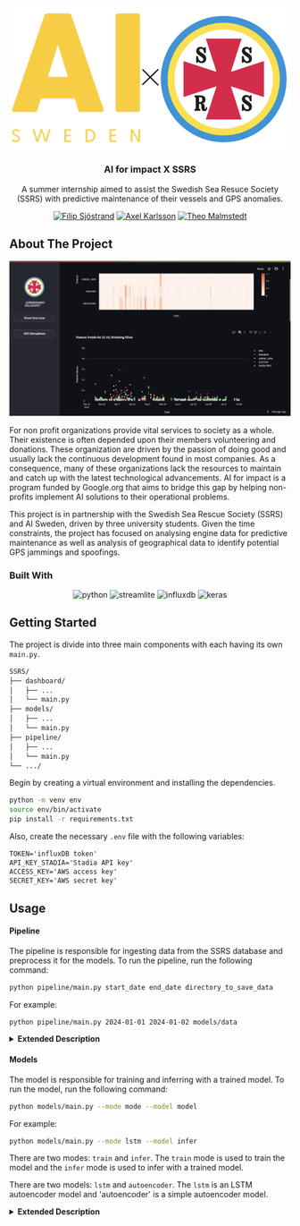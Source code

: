 <!-- PROJECT LOGO -->
<br />
<div align="center">
  <a href="https://github.com/Tegelstenen/SSRS">
    <img src="images/readme_logo.png" alt="Logo">
  </a>

  <h3 align="center">AI for impact X SSRS</h3>

  <p align="center">
    A summer internship aimed to assist the Swedish Sea Resuce Society (SSRS) with predictive maintenance of their vessels and GPS anomalies.
    <br />
 

[![Filip Sjöstrand](https://img.shields.io/badge/Filip_Sjöstrand-blue?logo=linkedin)](https://www.linkedin.com/in/filipsjostrand​) [![Axel Karlsson](https://img.shields.io/badge/Axel_Karlsson-blue?logo=linkedin)](https://www.linkedin.com/in/axel-karlsson-16251871​) [![Theo Malmstedt](https://img.shields.io/badge/Theo_Malmstedt-blue?logo=linkedin)](https://www.linkedin.com/in/theo-larsson-malmstedt/)

</div>

  </p>
</div>


<!-- ABOUT THE PROJECT -->
## About The Project

<div align="center">
  <a href="https://github.com/Tegelstenen/SSRS">
    <img src="images/Screenshot 2024-08-16 at 13.47.50.png" alt="dahsboard">
  </a>

</div>

For non profit organizations provide vital services to society as a whole. Their existence is often depended upon their members volunteering and donations. These organization are driven by the passion of doing good and usually lack the continuous development found in most companies. As a consequence, many of these organizations lack the resources to maintain and catch up with the latest technological advancements. AI for impact is a program funded by Google.org that aims to bridge this gap by helping non-profits implement AI solutions to their operational problems.

This project is in partnership with the Swedish Sea Rescue Society (SSRS) and AI Sweden, driven by three university students. Given the time constraints, the project has focused on analysing engine data for predictive maintenance as well as analysis of geographical data to identify potential GPS jammings and spoofings.


### Built With
<div align="center">

![python](https://img.shields.io/badge/Python-FFD43B?style=for-the-badge&logo=python&logoColor=blue) ![streamlite](https://img.shields.io/badge/Streamlit-FF4B4B?style=for-the-badge&logo=Streamlit&logoColor=white) ![influxdb](https://img.shields.io/badge/InfluxDB-22ADF6?style=for-the-badge&logo=InfluxDB&logoColor=white) ![keras](https://img.shields.io/badge/Keras-FF0000?style=for-the-badge&logo=keras&logoColor=white)

</div>

<!-- GETTING STARTED -->
## Getting Started

The project is divide into three main components with each having its own `main.py`.
```sh
SSRS/
├── dashboard/
│   ├── ...
│   └── main.py
├── models/
│   ├── ...
│   └── main.py
├── pipeline/
│   ├── ...
│   └── main.py
└── .../
```

Begin by creating a virtual environment and installing the dependencies.

```sh
python -m venv env
source env/bin/activate
pip install -r requirements.txt
```

Also, create the necessary `.env` file with the following variables:
```
TOKEN='influxDB token'
API_KEY_STADIA='Stadia API key'
ACCESS_KEY='AWS access key'
SECRET_KEY='AWS secret key'
```

<!-- USAGE EXAMPLES -->
## Usage

#### Pipeline
The pipeline is responsible for ingesting data from the SSRS database and preprocess it for the models. To run the pipeline, run the following command:

```sh
python pipeline/main.py start_date end_date directory_to_save_data
```

For example:
 ```sh
python pipeline/main.py 2024-01-01 2024-01-02 models/data
```

<details><summary style="font-size: 14px; font-weight: bold;">Extended Description</summary>

Everythin is orchestrated under the `main.py` file. The steps taken are:

1. Querying to the database using `db_query.py`
    * First we find the sequence where RPM is greater or equal to 0 to find where the boats are actually moving.
    * This is used to determining boat trips for each boat and then we make the queries on all of the data based of these trips
    * This saves a lot of different csv files for each boat, each trip, and each variable, like:
    ```
    data/
    └── c710dd10-8987-4216-bf82-6fef6cf5225c/
        ├── Trip1/
        │   ├── RPM.csv
        │   ├── COG.csv
        │   ├── ...
        └── Trip2/
            ├── ...
    ```
2. Then we make some initial processing inside `process_raw.py` of the individual csv files to create two merged csv files `engine_data.csv` `geo_data.csv`
    * `engine_data.csv` contains the data pertaining to the engine (i.e., they have a value to `signal_instance`)
        $\longrightarrow$ `RPM`
        $\longrightarrow$`ENGTEMP`
        $\longrightarrow$`ENGHOURS`
        $\longrightarrow$`ENGLOAD`
        $\longrightarrow$`FUELRATE`
        $\longrightarrow$`ENGINE_LOAD`
    * `geo_data.csv` contains the data pertaining to the GPS (i.e., they lack a value to `signal_instance`)
        $\longrightarrow$`COG`
        $\longrightarrow$`SOG`
        $\longrightarrow$`LON`
        $\longrightarrow$`LAT`


        
        DataCleaner()

3. We follow with `widen.py` which pivots to a wide format keeping `node_name`, `date`, and `signal_instance` as index.

4. The `sequence.py` ensure that our time series data is sequential.
    * Some of the data points are collected at different time steps.
    We utilise an averaged value for each 5th second to ensure no NaN values and linear observations.

5. Next, we impute the missing values with `impute.py`. Here we group by `boat` and `TRIP_ID` and then use a forward fill.
    * We are assuming not much is happening within potential gaps in the 5 second windows created in the previous step.
5. Then we create a merged dataframe with `merge.py`
6. To make better use of the geographical data we add weather conditions using `weather.py`
    * This script fetches weather data from the Open-Meteo API and maps the nearest weather reading to nearby boats
    * The result is `wind_velocity` and `alignment_factor` features added to the dataframe
7. The final `final_cleanup.py` does minimal alteration to the data to fit what we have in the models.

</details>



#### Models

The model is responsible for training and inferring with a trained model. To run the model, run the following command:

```sh
python models/main.py --mode mode --model model
```

For example:

 ```sh
python models/main.py --mode lstm --model infer
```

There are two modes: `train` and `infer`. The `train` mode is used to train the model and the `infer` mode is used to infer with a trained model.

There are two models: `lstm` and `autoencoder`. The `lstm` is an LSTM autoencoder model and 'autoencoder' is a simple autoencoder model.

<details><summary style="font-size: 14px; font-weight: bold;">Extended Description</summary>

The LSTM autoencoder is the best performing and primary model in our code. Its code is structured as follows:

```sh
models/
└── modules/
│   ├── lstm
    │   ├── model.py
    │   ├── train.py
    │   └── infer.py
│   └── autoencoder
    │   ├── ...
    │   ├── ...
    │   └── ...
...

The model is defined in the model.py file as follows:

![LSTM Model](SSRS/images/lstm_model.jpg)




</details>

#### Dashboard

The dashboard is responsible for visualizing the data and the inference results. To run the dashboard locally, run the following command:

```sh
streamlit run dashboard/main.py
```

Otherwise, the dashboard is hosted on [Streamlit Cloud](https://ssrs-anomaly.streamlit.app/) behind a password.

<details><summary style="font-size: 14px; font-weight: bold;">Extended Description</summary>
 
BLA BLA BLA

</details>

### GPS Disruptions

The dashboard also visualises potetial GPS disruptions such as jamming och spoofing around the coast of Sweden. The logic behind this part of the dashborad is all being run from `main.py` and `GPSjam.py`

This is a flowchart of the dashboard once you press the button GPS Disruptions.

<div align="center">
  <a href="https://github.com/Tegelstenen/SSRS">
    <img src="images/GPSFlowchartApp.png" alt="GPS Flowchart">
  </a>
</div>

A static display of a certain time period will occur when pressing update date or aggregate map. Update date will show a map for a specific selected hour and aggregate map will show an aggregated map over 24 hours. If the button now is pressed the website will update every hour and show the latest GPS disruptions. 

<details><summary style="font-size: 14px; font-weight: bold;">Extended Description</summary>

#### Main & Gpsjam
These files control the logic behind the GPS Disruptions page on the dashboard. The flowchart above gives a good picture of the logic of this part of the program. Good to note however is that no other commands need to be used except for the buttons on the screen. 

#### Model
Model - The model is an Autoencoder trained on timeseries data just like the models for anomaly detection in engine behaviour. The model inputs here a sequences of 60 timesteps (roughly 60s) with values for LAT, LON, SOG, COG & RPM. It has later been finetuned with labelled data and converted to a binary classifier wich is the model used at this moment, `fine_tune_test.keras` is the model currently implemented in the script. The scripts/notebooks used to train this model are not available in this directory. 

#### Pipeline
Pipeline - The datapipeline used is simliar to the one described for engine anomaly detection, for GPS disruptions the relavant files can be found under `dashboard\modules\GpsDataPipeline`.Initial processing is done with `process_raw.py` in the GpsDataPipeline folder, final stage of processing is done with `manipulate.py`. After both files are run the data is in the same format as the model is trained on and stored under `dashboard\data\tmpfiles` as `geo_data.csv`. This file will be replaced each time now is pressed or an automatic update is triggered. 

</details>

<!-- CONTACT -->
## Contact

Feel free to reach out to any of the team members for more information. We are always open to discuss new ideas and collaborations.

[Filip Sjöstrand](mailto:f.w.sjostrand@gmail.com?subject=Questions%20regarding%20AI%20for%20impact%20-%20SSRS&body=Hello%2C%20I%20found%20your%20contact%20in%20the%20SSRS%20GitHub%20repo.%0D%0A%0D%0A...) — [Axel Karlsson](mailto:axeka624@student.liu.se?subject=Questions%20regarding%20AI%20for%20impact%20-%20SSRS&body=Hello%2C%20I%20found%20your%20contact%20in%20the%20SSRS%20GitHub%20repo....) - [Theo Malmstedt](mailto:theo.js.malmstedt@gmail.com?subject=Questions%20regarding%20AI%20for%20impact%20-%20SSRS&body=Hello%2C%20I%20found%20your%20contact%20in%20the%20SSRS%20GitHub%20repo....) 
